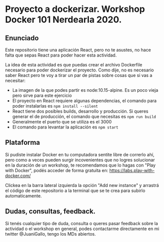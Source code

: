 # Proyecto a dockerizar. Workshop Docker 101 Nerdearla 2020.

## Enunciado

Este repositorio tiene una aplicación React, pero no te asustes, no hace falta que sepas React para poder hacer esta actividad.

La idea de esta actividad es que puedas crear el archivo Dockerfile necesario para poder dockerizar el proyecto. Como dije, no es necesario saber React pero te voy a tirar un par de pistas sobre cosas que si vas a necesitar:

- La imagen de la que podes partir es node:10.15-alpine. Es un poco vieja pero sirve para este ejercicio
- El proyecto en React requiere algunas dependencias, el comando para poder instalarlas es `npm install --silent`
- React tiene dos posibles builds, desarrollo y producción. Si queres generar el de producción, el comando que necesitas es `npm run build`
- Generalmente el puerto que se utiliza es el 3000
- El comando para levantar la aplicación es `npm start`

## Plataforma

Si pudiste instalar Docker en tu computadora sentite libre de correrlo ahí, pero como a veces pueden surgir incovenientes que no logres solucionar en la duración de un workshop, te recomendamos que lo hagas con "Play with Docker", podés acceder de forma gratuita en: https://labs.play-with-docker.com/

Clickea en la barra lateral izquierda la opción "Add new instance" y arrastrá el código de este repositorio a la terminal que se te crea para subirlo automaticamente.

## Dudas, consultas, feedback.

Si tenés cualquier tipo de duda, consulta o queres pasar feedback sobre la actividad o el workshop en general, podes contactarme directamente en mi twitter @JuaniGallo, tengo los MDs abiertos.
